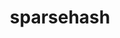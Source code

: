 ---
title: "sparsehash"
layout: cache
categories: [package, develop-2023-06-04]
meta: {"versions": ["2.0.4"], "compilers": ["gcc@=7.3.1"], "oss": ["amzn2"], "platforms": ["linux"], "targets": ["aarch64", "neoverse_n1", "x86_64_v3"], "stacks": ["aws-ahug", "aws-ahug-aarch64", "root"], "num_specs": 3, "num_specs_by_stack": {"root": 3, "aws-ahug-aarch64": 2, "aws-ahug": 1}}
spec_details: [{"hash": "nr2ny6xyvyt77c5tdkwam4ssoxn5l34u", "compiler": "gcc@=7.3.1", "versions": ["2.0.4"], "os": "amzn2", "platform": "linux", "target": "aarch64", "variants": ["build_system=autotools"], "stacks": ["root", "aws-ahug-aarch64"], "size": "-", "tarball": "https://binaries.spack.io/develop-2023-06-04/build_cache/linux-amzn2-aarch64/gcc-7.3.1/sparsehash-2.0.4/linux-amzn2-aarch64-gcc-7.3.1-sparsehash-2.0.4-nr2ny6xyvyt77c5tdkwam4ssoxn5l34u.spack"}, {"hash": "befqll4oolls63kkpzfeasfov32wxbbs", "compiler": "gcc@=7.3.1", "versions": ["2.0.4"], "os": "amzn2", "platform": "linux", "target": "neoverse_n1", "variants": ["build_system=autotools"], "stacks": ["root", "aws-ahug-aarch64"], "size": "-", "tarball": "https://binaries.spack.io/develop-2023-06-04/build_cache/linux-amzn2-neoverse_n1/gcc-7.3.1/sparsehash-2.0.4/linux-amzn2-neoverse_n1-gcc-7.3.1-sparsehash-2.0.4-befqll4oolls63kkpzfeasfov32wxbbs.spack"}, {"hash": "lpk4nwehknq72drozhgndxqmudqgsg3m", "compiler": "gcc@=7.3.1", "versions": ["2.0.4"], "os": "amzn2", "platform": "linux", "target": "x86_64_v3", "variants": ["build_system=autotools"], "stacks": ["aws-ahug", "root"], "size": "-", "tarball": "https://binaries.spack.io/develop-2023-06-04/build_cache/linux-amzn2-x86_64_v3/gcc-7.3.1/sparsehash-2.0.4/linux-amzn2-x86_64_v3-gcc-7.3.1-sparsehash-2.0.4-lpk4nwehknq72drozhgndxqmudqgsg3m.spack"}]
---